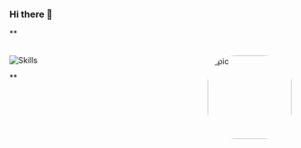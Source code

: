 ### Hi there  🐙

**<div style="display: inline_block"><br>
  <img align="center" alt="Skills" src="https://skillicons.dev/icons?i=js,ts,react,nodejs,git,github,vscode,postman,postgres,vercel,docker,ubuntu,unity&perline=10">
  <img align="right" alt="pic" height="150" style="border-radius:50px;"  src="https://i.ibb.co/g71crS1/niko-oneshot.gif">
</div>
**
